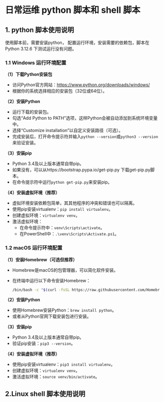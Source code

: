# 日常运维 python 脚本和 shell 脚本

## 1. python 脚本使用说明

使用脚本前，需要安装python， 配置运行环境，安装需要的依赖包，脚本在Python 3.12.6 下测试运行没有问题。

### 1.1 Windows 运行环境配置

**（1）下载Python安装包**

- 访问Python官方网站：https://www.python.org/downloads/windows/
- 根据你的系统选择相应的安装包（32位或64位）。

**（2）安装Python**

- 运行下载的安装包。
- 勾选“Add Python to PATH”选项，这样Python会被自动添加到系统环境变量中。
- 选择“Customize installation”以自定义安装路径（可选）。
- 完成安装后，打开命令提示符并输入`python --version`或`python3 --version`来验证安装。

**（3）安装pip**

- Python 3.4及以上版本通常自带pip。
- 如果没有，可以从https://bootstrap.pypa.io/get-pip.py 下载get-pip.py脚本。
- 在命令提示符中运行`python get-pip.py`来安装pip。

**（4）安装虚拟环境（推荐）**

- 虚拟环境安装依赖包简单，其其他程序的冲突和错误也可以隔离。
- 使用pip安装virtualenv：`pip install virtualenv`。
- 创建虚拟环境：`virtualenv venv`。
- 激活虚拟环境：
  - 在命令提示符中：`venv\Scripts\activate`。
  - 在PowerShell中：`.\venv\Scripts\Activate.ps1`。

### 1.2 macOS 运行环境配置

**（1）安装Homebrew（可选但推荐）**

- Homebrew是macOS的包管理器，可以简化软件安装。

- 在终端中运行以下命令安装Homebrew：

  ```bash
  /bin/bash -c "$(curl -fsSL https://raw.githubusercontent.com/Homebrew/install/HEAD/install.sh)"
  ```

**（2）安装Python**

- 使用Homebrew安装Python：`brew install python`。
- 或者从Python官网下载安装包进行安装。

**（3）安装pip**

- Python 3.4及以上版本通常自带pip。
- 验证pip安装：`pip3 --version`。

**（4）安装虚拟环境（推荐）**

- 使用pip安装virtualenv：`pip3 install virtualenv`。
- 创建虚拟环境：`virtualenv venv`。
- 激活虚拟环境：`source venv/bin/activate`。

## 2.Linux shell 脚本使用说明